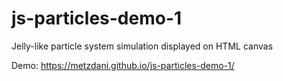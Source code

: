 # js-particles-demo-1

Jelly-like particle system simulation displayed on HTML canvas

Demo:
https://metzdani.github.io/js-particles-demo-1/

